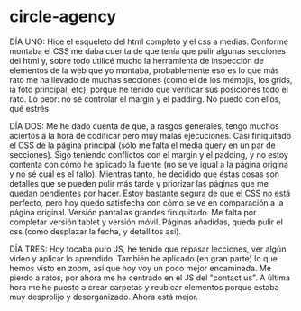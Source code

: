 # circle-agency

DÍA UNO: 
Hice el esqueleto del html completo y el css a medias. Conforme montaba el CSS me daba cuenta de que tenía que pulir algunas secciones del html y, sobre todo utilicé mucho la herramienta de inspección de elementos de la web que yo montaba, probablemente eso es lo que más rato me ha llevado de muchas secciones (como el de los memojis, los grids, la foto principal, etc), porque he tenido que verificar sus posiciones todo el rato.
Lo peor: no sé controlar el margin y el padding. No puedo con ellos, qué estrés.

DÍA DOS:
Me he dado cuenta de que, a rasgos generales, tengo muchos aciertos a la hora de codificar pero muy malas ejecuciones. 
Casi finiquitado el CSS de la página principal (sólo me falta el media query en un par de secciones). Sigo teniendo conflictos con el margin y el padding, y no estoy contenta con cómo he aplicado la fuente (no se ve igual a la página origina y no sé cuál es el fallo).
Mientras tanto, he decidido que éstas cosas son detalles que se pueden pulir más tarde y priorizar las páginas que me quedan pendientes por hacer.
Estoy bastante segura de que el CSS no está perfecto, pero hoy quedo satisfecha con cómo se ve en comparación a la página original.
Versión pantallas grandes finiquitado. Me falta por completar versión tablet y versión móvil.
Páginas añadidas, queda pulir el css (como desplazar la fecha, y detallitos así).

DÍA TRES:
Hoy tocaba puro JS, he tenido que repasar lecciones, ver algún video y aplicar lo aprendido. También he aplicado (en gran parte) lo que hemos visto en zoom, así que hoy voy un poco mejor encaminada. Me pierdo a ratos, por ahora me he centrado en el JS del "contact us".
A última hora me he puesto a crear carpetas y reubicar elementos porque estaba muy desprolijo y desorganizado. Ahora está mejor.